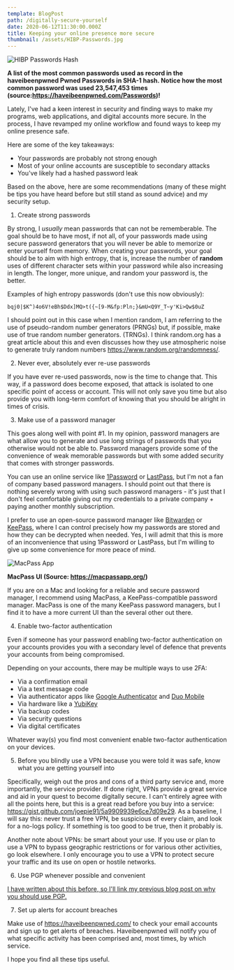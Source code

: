 ```yaml
---
template: BlogPost
path: /digitally-secure-yourself
date: 2020-06-12T11:30:00.000Z
title: Keeping your online presence more secure
thumbnail: /assets/HIBP-Passwords.jpg
---
```

![HIBP Passwords Hash](/assets/HIBP-Passwords.jpg "HIBP Passwords Hash")

**A list of the most common passwords used as record in the haveibeenpwned Pwned Passwords in SHA-1 hash. Notice how the most common password was used 23,547,453 times (source:<https://haveibeenpwned.com/Passwords>)!**

Lately, I've had a keen interest in security and finding ways to make my programs, web applications, and digital accounts more secure. In the process, I have revamped my online workflow and found ways to keep my online presence safe.

Here are some of the key takeaways: 

* Your passwords are probably not strong enough
* Most of your online accounts are susceptible to secondary attacks
* You've likely had a hashed password leak

Based on the above, here are some recommendations (many of these might be tips you have heard before but still stand as sound advice) and my security setup. 

1. Create strong passwords

By strong, I *usually* mean passwords that can not be rememberable. The goal should be to have most, if not all, of your passwords made using secure password generators that you will never be able to memorize or enter yourself from memory. When creating your passwords, your goal should be to aim with high entropy, that is, increase the number of **random** uses of different character sets within your password while also increasing in length. The longer, more unique, and random your password is, the better. 

Examples of high entropy passwords (don't use this now obviously):

`bqj0|$K^)4o6V!eBh$Ddx]MQ>t({~[9-M&fp:Pln;}&mU<Q9Y_T~y'Ki>Qw$0uZ`

I should point out in this case when I mention random, I am referring to the use of pseudo-random number generators (PRNGs) but, if possible, make use of true random number generators. (TRNGs). I think random.org has a great article about this and even discusses how they use atmospheric noise to generate truly random numbers https://www.random.org/randomness/.

2. Never ever, absolutely ever re-use passwords 

If you have ever re-used passwords, now is the time to change that. This way, if a password does become exposed, that attack is isolated to one specific point of access or account. This will not only save you time but also provide you with long-term comfort of knowing that you should be alright in times of crisis.

3. Make use of a password manager

This goes along well with point #1. In my opinion, password managers are what allow you to generate and use long strings of passwords that you otherwise would not be able to. Password managers provide some of the convenience of weak memorable passwords but with some added security that comes with stronger passwords.

You can use an online service like [1Password](https://1password.com/) or [LastPass](https://www.lastpass.com/solutions/business-password-manager), but I'm not a fan of company based password managers. I should point out that there is nothing severely wrong with using such password managers - it's just that I don't feel comfortable giving out my credentials to a private company + paying another monthly subscription.

I prefer to use an open-source password manager like [Bitwarden](https://bitwarden.com/) or [KeePass](https://keepass.info/), where I can control precisely how my passwords are stored and how they can be decrypted when needed. Yes, I will admit that this is more of an inconvenience that using 1Password or LastPass, but I'm willing to give up some convenience for more peace of mind.

![MacPass App](/assets/MacPass_Image.png "MacPass App")

**MacPass UI (Source: <https://macpassapp.org/>)**

If you are on a Mac and looking for a reliable and secure password manager, I recommend using MacPass, a KeePass-compatible password manager. MacPass is one of the many KeePass password managers, but I find it to have a more current UI than the several other out there.

4. Enable two-factor authentication

Even if someone has your password enabling two-factor authentication on your accounts provides you with a secondary level of defence that prevents your accounts from being compromised.

Depending on your accounts, there may be multiple ways to use 2FA:

* Via a confirmation email
* Via a text message code
* Via authenticator apps like [Google Authenticator](https://en.wikipedia.org/wiki/Google_Authenticator) and [Duo Mobile](https://duo.com/product/multi-factor-authentication-mfa/duo-mobile-app)
* Via hardware like a [YubiKey](https://www.yubico.com/)
* Via backup codes
* Via security questions
* Via digital certificates

Whatever way(s) you find most convenient enable two-factor authentication on your devices.

5. Before you blindly use a VPN because you were told it was safe, know what you are getting yourself into

Specifically, weigh out the pros and cons of a third party service and, more importantly, the service provider. If done right, VPNs provide a great service and aid in your quest to become digitally secure. I can't entirely agree with all the points here, but this is a great read before you buy into a service: https://gist.github.com/joepie91/5a9909939e6ce7d09e29. As a baseline, I will say this: never trust a free VPN, be suspicious of every claim, and look for a no-logs policy. If something is too good to be true, then it probably is.

Another note about VPNs: be smart about your use. If you use or plan to use a VPN to bypass geographic restrictions or for various other activities, go look elsewhere. I only encourage you to use a VPN to protect secure your traffic and its use on open or hostile networks.

6. Use PGP whenever possible and convenient

[I have written about this before, so I'll link my previous blog post on why you should use PGP.](https://keshavchawla.com/blog/use-pgp)

7. Set up alerts for account breaches

Make use of https://haveibeenpwned.com/ to check your email accounts and sign up to get alerts of breaches. Haveibeenpwned will notify you of what specific activity has been comprised and, most times, by which service.

I hope you find all these tips useful.
